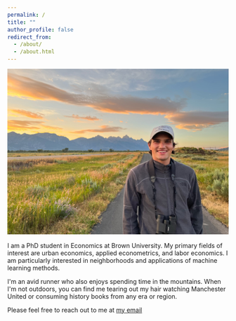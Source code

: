 ```yaml
---
permalink: /
title: ""
author_profile: false
redirect_from: 
  - /about/
  - /about.html
---
```


![image](../images/me_tetons.JPG)

I am a PhD student in Economics at Brown University. My primary fields of interest are urban economics, applied econometrics, and labor economics. I am particularly interested in neighborhoods and applications of machine learning methods. 

I'm an avid runner who also enjoys spending time in the mountains. When I'm not outdoors, you can find me tearing out my hair watching Manchester United or consuming history books from any era or region. 

Please feel free to reach out to me at [my email](mailto:adamson_bryant@brown.edu)